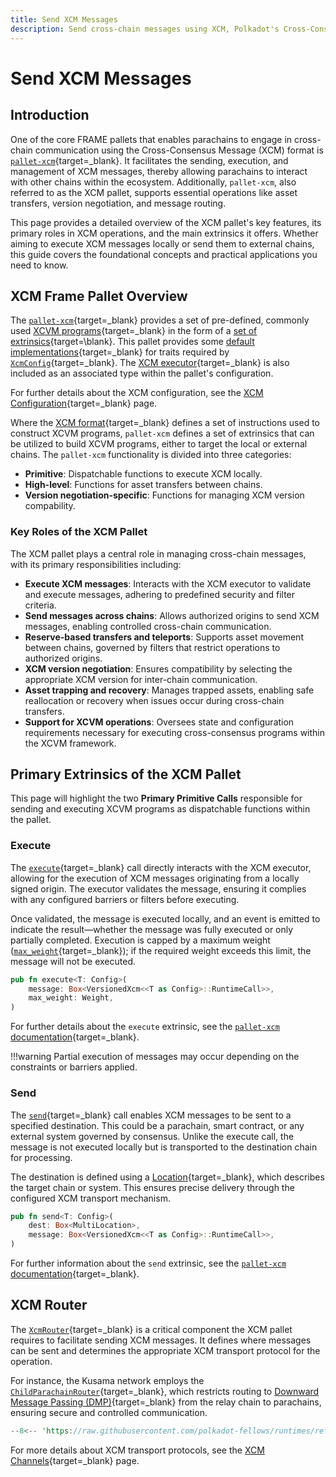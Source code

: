 ```yaml
---
title: Send XCM Messages
description: Send cross-chain messages using XCM, Polkadot's Cross-Consensus Messaging format, designed to support secure communication between chains.
---
```


# Send XCM Messages

## Introduction

One of the core FRAME pallets that enables parachains to engage in cross-chain communication using the Cross-Consensus Message (XCM) format is [`pallet-xcm`](https://paritytech.github.io/polkadot-sdk/master/pallet_xcm/pallet/index.html){target=\_blank}. It facilitates the sending, execution, and management of XCM messages, thereby allowing parachains to interact with other chains within the ecosystem. Additionally, `pallet-xcm`, also referred to as the XCM pallet, supports essential operations like asset transfers, version negotiation, and message routing.

This page provides a detailed overview of the XCM pallet's key features, its primary roles in XCM operations, and the main extrinsics it offers. Whether aiming to execute XCM messages locally or send them to external chains, this guide covers the foundational concepts and practical applications you need to know.

## XCM Frame Pallet Overview

The [`pallet-xcm`](https://paritytech.github.io/polkadot-sdk/master/pallet_xcm/pallet/index.html){target=\_blank} provides a set of pre-defined, commonly used [XCVM programs](https://github.com/polkadot-fellows/xcm-format?tab=readme-ov-file#12-the-xcvm){target=\_blank} in the form of a [set of extrinsics](https://paritytech.github.io/polkadot-sdk/master/pallet_xcm/pallet/dispatchables/index.html){target=\blank}. This pallet provides some [default implementations](https://paritytech.github.io/polkadot-sdk/master/pallet_xcm/pallet/struct.Pallet.html#implementations){target=\_blank} for traits required by [`XcmConfig`](https://paritytech.github.io/polkadot-sdk/master/pallet_xcm_benchmarks/trait.Config.html#associatedtype.XcmConfig){target=\_blank}. The [XCM executor](https://paritytech.github.io/polkadot-sdk/master/staging_xcm_executor/struct.XcmExecutor.html){target=\_blank} is also included as an associated type within the pallet's configuration. 

For further details about the XCM configuration, see the [XCM Configuration](/develop/interoperability/xcm-config/){target=\_blank} page.

Where the [XCM format](https://github.com/polkadot-fellows/xcm-format){target=\_blank} defines a set of instructions used to construct XCVM programs, `pallet-xcm` defines a set of extrinsics that can be utilized to build XCVM programs, either to target the local or external chains. The `pallet-xcm` functionality is divided into three categories:

- **Primitive**: Dispatchable functions to execute XCM locally.
- **High-level**: Functions for asset transfers between chains.
- **Version negotiation-specific**: Functions for managing XCM version compability.

### Key Roles of the XCM Pallet

The XCM pallet plays a central role in managing cross-chain messages, with its primary responsibilities including:

- **Execute XCM messages**: Interacts with the XCM executor to validate and execute messages, adhering to predefined security and filter criteria.
- **Send messages across chains**: Allows authorized origins to send XCM messages, enabling controlled cross-chain communication.
- **Reserve-based transfers and teleports**: Supports asset movement between chains, governed by filters that restrict operations to authorized origins.
- **XCM version negotiation**: Ensures compatibility by selecting the appropriate XCM version for inter-chain communication.
- **Asset trapping and recovery**: Manages trapped assets, enabling safe reallocation or recovery when issues occur during cross-chain transfers.
- **Support for XCVM operations**: Oversees state and configuration requirements necessary for executing cross-consensus programs within the XCVM framework.

## Primary Extrinsics of the XCM Pallet

This page will highlight the two **Primary Primitive Calls** responsible for sending and executing XCVM programs as dispatchable functions within the pallet.

### Execute

The [`execute`](https://paritytech.github.io/polkadot-sdk/master/pallet_xcm/pallet/enum.Call.html#variant.execute){target=\_blank} call directly interacts with the XCM executor, allowing for the execution of XCM messages originating from a locally signed origin. The executor validates the message, ensuring it complies with any configured barriers or filters before executing.

Once validated, the message is executed locally, and an event is emitted to indicate the result—whether the message was fully executed or only partially completed. Execution is capped by a maximum weight ([`max_weight`](https://paritytech.github.io/polkadot-sdk/master/pallet_xcm/pallet/enum.Call.html#variant.execute.field.max_weight){target=\_blank}); if the required weight exceeds this limit, the message will not be executed.

```rust
pub fn execute<T: Config>(
    message: Box<VersionedXcm<<T as Config>::RuntimeCall>>,
    max_weight: Weight,
)
```

For further details about the `execute` extrinsic, see the [`pallet-xcm` documentation](https://paritytech.github.io/polkadot-sdk/master/pallet_xcm/pallet/struct.Pallet.html){target=\_blank}.

!!!warning
    Partial execution of messages may occur depending on the constraints or barriers applied.

<!-- TODO: we should complement this page with some real examples of where the .execute() call is used, or maybe how to use it through papi or something like that -->

### Send

The [`send`](https://paritytech.github.io/polkadot-sdk/master/pallet_xcm/pallet/enum.Call.html#variant.send){target=\_blank} call enables XCM messages to be sent to a specified destination. This could be a parachain, smart contract, or any external system governed by consensus. Unlike the execute call, the message is not executed locally but is transported to the destination chain for processing.

The destination is defined using a [Location](https://paritytech.github.io/polkadot-sdk/master/xcm_docs/glossary/index.html#location){target=\_blank}, which describes the target chain or system. This ensures precise delivery through the configured XCM transport mechanism.

```rust
pub fn send<T: Config>(
    dest: Box<MultiLocation>,
    message: Box<VersionedXcm<<T as Config>::RuntimeCall>>,
)
```

For further information about the `send` extrinsic, see the [`pallet-xcm` documentation](https://paritytech.github.io/polkadot-sdk/master/pallet_xcm/pallet/struct.Pallet.html){target=\_blank}.

<!-- TODO: we should complement this page with some real examples of where the .send() call is used, or maybe how to use it through papi or something like that -->

## XCM Router

The [`XcmRouter`](https://paritytech.github.io/polkadot-sdk/master/pallet_xcm/pallet/trait.Config.html#associatedtype.XcmRouter){target=\_blank} is a critical component the XCM pallet requires to facilitate sending XCM messages. It defines where messages can be sent and determines the appropriate XCM transport protocol for the operation.

For instance, the Kusama network employs the [`ChildParachainRouter`](https://paritytech.github.io/polkadot-sdk/master/polkadot_runtime_common/xcm_sender/struct.ChildParachainRouter.html){target=\_blank}, which restricts routing to [Downward Message Passing (DMP)](https://wiki.polkadot.network/learn/learn-xcm-transport/#dmp-downward-message-passing){target=\_blank} from the relay chain to parachains, ensuring secure and controlled communication.

```rust
--8<-- 'https://raw.githubusercontent.com/polkadot-fellows/runtimes/refs/heads/main/relay/kusama/src/xcm_config.rs:122:125'
```

For more details about XCM transport protocols, see the [XCM Channels](/develop/interoperability/xcm-channels/){target=\_blank} page.